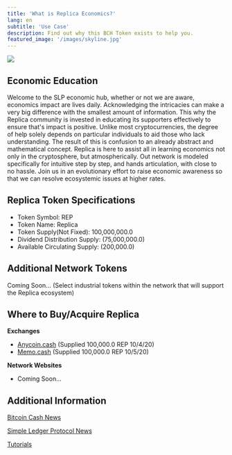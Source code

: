 ```yaml
---
title: 'What is Replica Economics?'
lang: en
subtitle: 'Use Case'
description: Find out why this BCH Token exists to help you.
featured_image: '/images/skyline.jpg'
---
```


![](../images/replica_logo_2.jpeg)

## Economic Education

Welcome to the SLP economic hub, whether or not we are aware, economics impact are lives daily. Acknowledging the intricacies can make a very big difference with the smallest amount of information. This why the Replica community is invested in educating its supporters effectively to ensure that's impact is positive. Unlike most cryptocurrencies, the degree of help solely depends on particular individuals to aid those who lack understanding. The result of this is confusion to an already abstract and mathematical concept. Replica is here to assist all in learning economics not only in the cryptosphere, but atmospherically. Out network is modeled specifically for intuitive step by step, and hands articulation, with close to no hassle. Join us in an evolutionary effort to raise economic awareness so that we can resolve ecosystemic issues at higher rates.


## Replica Token Specifications

+ Token Symbol: REP
+ Token Name: Replica
+ Token Supply(Not Fixed): 100,000,000.0
+ Dividend Distribution Supply: (75,000,000.0)
+ Available Circulating Supply: (200,000.0)

## Additional Network Tokens

Coming Soon...
(Select industrial tokens within the network that will support the Replica ecosystem)


## Where to Buy/Acquire Replica

**Exchanges**
  * [Anycoin.cash](https://www.anycoin.cash/)
   (Supplied 100,000.0 REP 10/4/20)
  * [Memo.cash](https://memo.cash/token/cf83b1400aa9b6dbfdcdd8857571220a3e854b0188edabd260119edd8b57d3e3?for-sale)
   (Supplied 100,000.0 REP 10/5/20)
   
**Network Websites**
  * Coming Soon...
    
## Additional Information

[Bitcoin Cash News](https://news.bitcoin.com/)

[Simple Ledger Protocol News](https://simpleledger.cash/blog/)

[Tutorials](https://www.youtube.com/playlist?list=PLRrNLF1aV3rt-MQKnLLM9RP7Wtr84UtNh)
